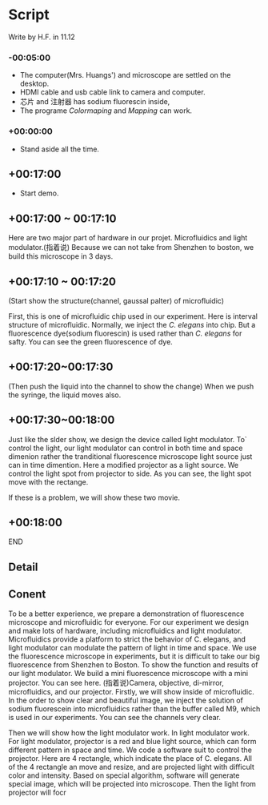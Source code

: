 # Script
Write by H.F. in 11.12

### -00:05:00
+ The computer(Mrs. Huangs') and microscope are settled on the desktop.
+ HDMI cable and usb cable link to camera and computer.
+ 芯片 and 注射器 has sodium fluorescin inside,
+ The programe *Colormaping* and *Mapping* can work.

### +00:00:00
+ Stand aside all the time.

## +00:17:00
+ Start demo.

## +00:17:00 ~ 00:17:10
Here are two major part of hardware in our projet. Microfluidics and light
modulator.(指着说) Because we can not take from Shenzhen to boston, we build
this microscope in 3 days.


## +00:17:10 ~ 00:17:20
(Start show the structure(channel, gaussal palter) of microfluidic)

First, this is one of  microfluidic chip used in our experiment. Here is interval
structure of microfluidic. Normally, we inject the *C. elegans* into chip. But
a fluorescence dye(sodium fluorescin) is used rather than *C. elegans* for
 safty. You can see the green fluorescence of dye.

## +00:17:20~00:17:30
(Then push the liquid into the channel to show the change) When we push the
syringe, the liquid moves also.

## +00:17:30~00:18:00
Just like the slder show, we design the device called light modulator. To`
control the light, our light modulator can control in both time and space   
dimenion rather the tranditional fluorescence microscope light source just can
in time dimention. Here a modified projector as a light source. We control the
light spot from projector to side. As you can see, the light spot move with
the rectange.

If these is a problem, we will show these two movie.
## +00:18:00
END



## Detail
## Conent
To be a better experience, we prepare a demonstration of
fluorescence microscope and microfluidic for everyone. For our
experiment we design and make lots of hardware, including
microfluidics and light modulator. Microfluidics provide a
platform to strict the behavior of C. elegans, and light
modulator can modulate the pattern of light in time and space.
We use the fluorescence microscope in experiments, but it is
difficult to take our big fluorescence from Shenzhen to Boston.
To show the function and results of our light modulator.  We build
a mini fluorescence microscope with a mini projector.  You can see here.
(指着说)Camera, objective, di-mirror, microfluidics, and our projector.
Firstly, we will show inside of microfluidic. In the order to show
clear and beautiful image, we inject the  solution of sodium
fluorescein into microfluidics rather than the buffer called M9,
which is used in our experiments. You can see the channels very clear.

Then we will show how the light modulator work. In light modulator
work. For light modulator, projector is a red and blue light source,
which can form different pattern in space and time. We code a
software suit to control the projector. Here are 4 rectangle,
which indicate the place of C. elegans. All of the 4 rectangle
an move and resize, and are projected light with difficult
color and intensity. Based on special algorithm, software
will generate special image, which will be projected into
microscope. Then the light from projector will focr
